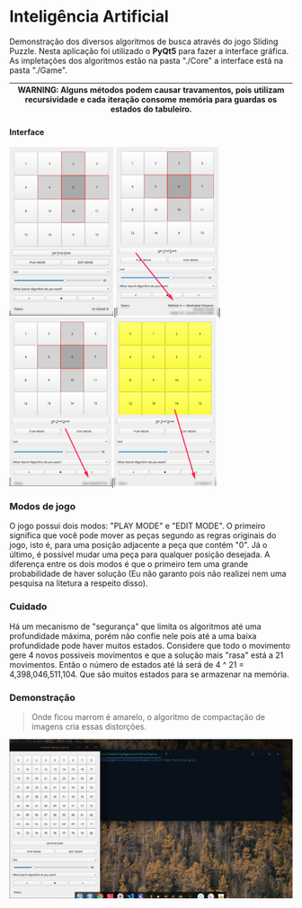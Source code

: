 # Inteligência Artificial

Demonstração dos diversos algoritmos de busca através do jogo Sliding Puzzle.
Nesta aplicação foi utilizado o **PyQt5** para fazer a interface gráfica. As impletações dos algoritmos estão na pasta "./Core" a interface está na pasta "./Game".

| WARNING: Alguns métodos podem causar travamentos, pois utilizam recursividade e cada iteração consome memória para guardas os estados do tabuleiro.|
|---|

#### Interface

<img src="Sample/Img_1.png" height="300"/>|<img src="Sample/Img_2.png" height="300"/>|<img src="Sample/Img_3.png" height="300"/>|<img src="Sample/Img_4.png" height="300"/>

### Modos de jogo
O jogo possui dois modos: "PLAY MODE" e "EDIT MODE". O primeiro significa que você pode mover as peças segundo as regras originais do jogo, isto é, para uma posição adjacente a peça que contém "0". Já o último, é possível mudar uma peça para qualquer posição desejada. A diferença entre os dois modos é que o primeiro tem uma grande probabilidade de haver solução (Eu não garanto pois não realizei nem uma pesquisa na litetura a respeito disso).

### Cuidado
Há um mecanismo de "segurança" que limita os algoritmos até uma profundidade máxima, porém não confie nele pois até a uma baixa profundidade pode haver muitos estados. Considere que todo o movimento gere 4 novos possiveis movimentos e que a solução mais "rasa" está a 21 movimentos. Então o número de estados até lá será de 4 ^ 21 = 4,398,046,511,104. Que são muitos estados para se armazenar na memória.


### Demonstração
> Onde ficou marrom é amarelo, o algoritmo de compactação de imagens cria essas distorções.

![Sample](Sample/Sample.gif)
